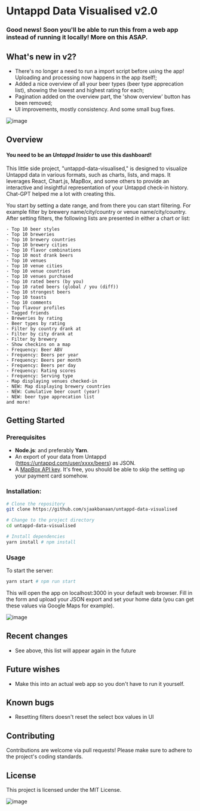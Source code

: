 # Untappd Data Visualised v2.0

### Good news! Soon you'll be able to run this from a web app instead of running it locally! More on this ASAP.

## What's new in v2?
- There's no longer a need to run a import script before using the app! Uploading and processing now happens in the app itself!;
- Added a nice overview of all your beer types (beer type apprecation list), showing the lowest and highest rating for each;
- Pagination added on the overview part, the 'show overview' button has been removed;
- UI improvements, mostly consistency. And some small bug fixes.

![image](https://github.com/sjaakbanaan/untappd-data-visualised/assets/2773301/adff1ca7-4638-4de3-a585-c2fb8852e4b9)

## Overview
#### You need to be an _Untappd Insider_ to use this dashboard!

This little side project, "untappd-data-visualised," is designed to visualize Untappd data in various formats, such as charts, lists, and maps. It leverages React, Chart.js, MapBox, and some others to provide an interactive and insightful representation of your Untappd check-in history. Chat-GPT helped me a lot with creating this.

You start by setting a date range, and from there you can start filtering. For example filter by brewery name/city/country or venue name/city/country.
After setting filters, the following lists are presented in either a chart or list:
```
- Top 10 beer styles
- Top 10 breweries
- Top 10 brewery countries
- Top 10 brewery cities
- Top 10 flavor combinations
- Top 10 most drank beers
- Top 10 venues
- Top 10 venue cities
- Top 10 venue countries
- Top 10 venues purchased
- Top 10 rated beers (by you)
- Top 10 rated beers (global / you (diff))
- Top 10 strongest beers
- Top 10 toasts
- Top 10 comments
- Top flavour profiles
- Tagged friends
- Breweries by rating
- Beer types by rating
- Filter by country drank at
- Filter by city drank at
- Filter by brewery
- Show checkins on a map
- Frequency: Beer ABV
- Frequency: Beers per year
- Frequency: Beers per month
- Frequency: Beers per day
- Frequency: Rating scores
- Frequency: Serving type
- Map displaying venues checked-in
- NEW: Map displaying brewery countries
- NEW: Cumulative beer count (year)
- NEW: beer type apprecation list
and more!

```

## Getting Started

### Prerequisites

- **Node.js**: and preferably **Yarn**.
- An export of your data from Untappd (https://untappd.com/user/xxxx/beers) as JSON.
- A [MapBox API key](https://account.mapbox.com/). It's free, you should be able to skip the setting up your payment card somehow.

### Installation:

```bash
# Clone the repository
git clone https://github.com/sjaakbanaan/untappd-data-visualised

# Change to the project directory
cd untappd-data-visualised

# Install dependencies
yarn install # npm install
```

### Usage

To start the server:

```bash
yarn start # npm run start
```

This will open the app on localhost:3000 in your default web browser. Fill in the form and upload your JSON export and set your home data (you can get these values via Google Maps for example).

![image](https://github.com/sjaakbanaan/untappd-data-visualised/assets/2773301/33e336c0-8539-4988-9388-1699bf1d3aea)

## Recent changes

- See above, this list will appear again in the future

## Future wishes

- Make this into an actual web app so you don't have to run it yourself.

## Known bugs

- Resetting filters doesn't reset the select box values in UI

## Contributing

Contributions are welcome via pull requests! Please make sure to adhere to the project's coding standards.

## License

This project is licensed under the MIT License.

![image](https://github.com/sjaakbanaan/untappd-data-visualised/assets/2773301/389514dd-710d-4671-9195-cbb62189c191)

